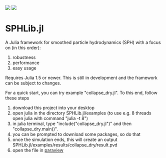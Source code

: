[![](https://img.shields.io/badge/docs-stable-blue.svg)](https://OndrejKincl.github.io/SPHLib.jl/stable)
[![](https://img.shields.io/badge/docs-dev-blue.svg)](https://OndrejKincl.github.io/SPHLib.jl/dev)

# SPHLib.jl
A Julia framework for smoothed particle hydrodynamics (SPH) with a focus on (in this order):
1) robustness
2) performance
3) easy usage

Requires Julia 1.5 or newer.
This is still in development and the framework can be subject to changes.

For a quick start, you can try example "collapse_dry.jl". To this end, follow these steps
1) download this project into your desktop
2) open julia in the directory SPHLib.jl/examples (to use e.g. 8 threads open julia with command "julia -t 8")
3) in julia terminal, type "include("collapse_dry.jl")" and then "collapse_dry.main()".
4) you can be prompted to download some packages, so do that
5) once the simulation ends, this will create an output SPHLib.jl/examples/results/collapse_dry/result.pvd
6) open the file in [paraview](https://www.paraview.org/)
